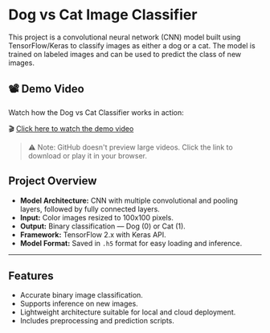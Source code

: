 # Dog vs Cat Image Classifier

This project is a convolutional neural network (CNN) model built using TensorFlow/Keras to classify images as either a dog or a cat. The model is trained on labeled images and can be used to predict the class of new images.
## 📽️ Demo Video

Watch how the Dog vs Cat Classifier works in action:

🎬 [Click here to watch the demo video](https://github.com/KRITIGUPTA2205/dog-cat-classifier/blob/main/demo_cat_dog_classifier%20(1).mp4)

> ⚠️ Note: GitHub doesn't preview large videos. Click the link to download or play it in your browser.


## Project Overview

- **Model Architecture:** CNN with multiple convolutional and pooling layers, followed by fully connected layers.
- **Input:** Color images resized to 100x100 pixels.
- **Output:** Binary classification — Dog (0) or Cat (1).
- **Framework:** TensorFlow 2.x with Keras API.
- **Model Format:** Saved in `.h5` format for easy loading and inference.

---

## Features

- Accurate binary image classification.
- Supports inference on new images.
- Lightweight architecture suitable for local and cloud deployment.
- Includes preprocessing and prediction scripts.
